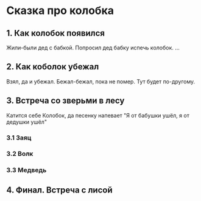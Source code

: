 # Сказка про колобка

## 1. Как колобок появился
Жили-были дед с бабкой. 
Попросил дед бабку испечь колобок.
...

## 2. Как коболок убежал
Взял, да и убежал. Бежал-бежал, пока не помер. Тут будет по-другому.

## 3. Встреча со зверьми в лесу
Катится себе Колобок, да песенку напевает "Я от бабушки ушёл, я от дедушки ушёл"

### 3.1 Заяц

### 3.2 Волк

### 3.3 Медведь
 
## 4. Финал. Встреча с лисой
